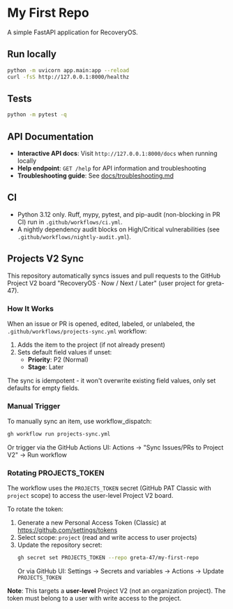 # My First Repo

A simple FastAPI application for RecoveryOS.

<!-- Test change to trigger auto-add workflow -->

## Run locally

```bash
python -m uvicorn app.main:app --reload
curl -fsS http://127.0.0.1:8000/healthz
```

## Tests

```bash
python -m pytest -q
```

## API Documentation

- **Interactive API docs**: Visit `http://127.0.0.1:8000/docs` when running locally
- **Help endpoint**: `GET /help` for API information and troubleshooting
- **Troubleshooting guide**: See [docs/troubleshooting.md](docs/troubleshooting.md)

## CI

- Python 3.12 only. Ruff, mypy, pytest, and pip-audit (non-blocking in PR CI) run in `.github/workflows/ci.yml`.
- A nightly dependency audit blocks on High/Critical vulnerabilities (see `.github/workflows/nightly-audit.yml`).

## Projects V2 Sync

This repository automatically syncs issues and pull requests to the GitHub Project V2 board "RecoveryOS · Now / Next / Later" (user project for greta-47).

### How It Works

When an issue or PR is opened, edited, labeled, or unlabeled, the `.github/workflows/projects-sync.yml` workflow:

1. Adds the item to the project (if not already present)
2. Sets default field values if unset:
   - **Priority**: P2 (Normal)
   - **Stage**: Later

The sync is idempotent - it won't overwrite existing field values, only set defaults for empty fields.

### Manual Trigger

To manually sync an item, use workflow_dispatch:

```bash
gh workflow run projects-sync.yml
```

Or trigger via the GitHub Actions UI: Actions → "Sync Issues/PRs to Project V2" → Run workflow

### Rotating PROJECTS_TOKEN

The workflow uses the `PROJECTS_TOKEN` secret (GitHub PAT Classic with `project` scope) to access the user-level Project V2 board.

To rotate the token:

1. Generate a new Personal Access Token (Classic) at https://github.com/settings/tokens
2. Select scope: `project` (read and write access to user projects)
3. Update the repository secret:
   ```bash
   gh secret set PROJECTS_TOKEN --repo greta-47/my-first-repo
   ```
   Or via GitHub UI: Settings → Secrets and variables → Actions → Update `PROJECTS_TOKEN`

**Note**: This targets a **user-level** Project V2 (not an organization project). The token must belong to a user with write access to the project.
